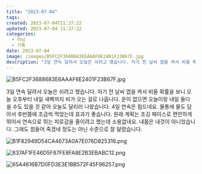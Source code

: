 ```yaml
---
title: "2023-07-04"
tags:
created: 2023-07-04T11:37:22
updated: 2023-07-04 11:37:22
categories:
  - 러닝
  - 기록
date: 2023-07-04
image: /images/B5FC2F3688683E6AAAF6E2401F23B67F.jpg
description: "3일 연속 달려서 오늘은 쉬려고 했습니다. 자기 전 날씨 앱을 켜서 비올 확률을 보니 오늘 오후부터 내일 새벽까지 비가 오는 걸로 나옵니다. 운이 없으면 오늘이랑 내일 둘다 쉴 수도 있을 것 같아 오늘도 달리러 나왔습니다. 4일 연속은 힘드네요. 물통에 물도 담아서 후반쯤에 조금씩 먹었"
---
```


![B5FC2F3688683E6AAAF6E2401F23B67F.jpg](/images/B5FC2F3688683E6AAAF6E2401F23B67F.jpg)
 
 

3일 연속 달려서 오늘은 쉬려고 했습니다. 자기 전 날씨 앱을 켜서 비올 확률을 보니 오늘 오후부터 내일 새벽까지 비가 오는 걸로 나옵니다. 운이 없으면 오늘이랑 내일 둘다 쉴 수도 있을 것 같아 오늘도 달리러 나왔습니다.
4일 연속은 힘드네요. 물통에 물도 담아서 후반쯤에 조금씩 먹었는데 효과가 좋습니다.
원래 계획는 조깅 페이스로 편안하게 뛰어서 연속으로 뛰는 피로감을 줄이려고 했는데 소용없네요. 내몸은 내것이 아니었습니다. 그래도 힘들어 죽겠네 정도는 아닌 수준으로 잘 달렸습니다.

 
 ![B1F82949D54CA4673A0A7E076D825316.png](/images/B1F82949D54CA4673A0A7E076D825316.png)
 
 

 
 ![837AF1FE46D5F87FE8FA8E2B3EBABC12.png](/images/837AF1FE46D5F87FE8FA8E2B3EBABC12.png)
 
 

 
 ![65A4616B7D0FD3E3E1BB572F45F96257.png](/images/65A4616B7D0FD3E3E1BB572F45F96257.png)
